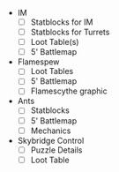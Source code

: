 - IM
    - [ ] Statblocks for IM
    - [ ] Statblocks for Turrets
    - [ ] Loot Table(s)
    - [ ] 5' Battlemap
- Flamespew
    - [ ] Loot Tables
    - [ ] 5' Battlemap
    - [ ] Flamescythe graphic
- Ants
    - [ ] Statblocks
    - [ ] 5' Battlemap
    - [ ] Mechanics
- Skybridge Control
    - [ ] Puzzle Details
    - [ ] Loot Table
